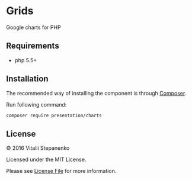 # Grids

Google charts for PHP

## Requirements

* php 5.5+

## Installation

The recommended way of installing the component is through [Composer](https://getcomposer.org).

Run following command:

```bash
composer require presentation/charts
```


## License

© 2016 Vitalii Stepanenko

Licensed under the MIT License.

Please see [License File](LICENSE) for more information.
